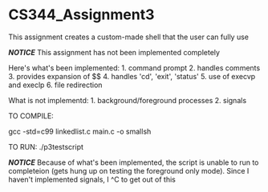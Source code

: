 # CS344_Assignment3
This assignment creates a custom-made shell that the user can fully use

***NOTICE***
This assignment has not been implemented completely

Here's what's been implemented:
	1. command prompt
	2. handles comments
	3. provides expansion of $$
	4. handles 'cd', 'exit', 'status'
	5. use of execvp and execlp
	6. file redirection

What is not implementd:
	1. background/foreground processes
	2. signals

TO COMPILE:

gcc -std=c99 linkedlist.c main.c -o smallsh

TO RUN:
	./p3testscript

	
***NOTICE***
Because of what's been implemented, the script is unable to run to completeion
(gets hung up on testing the foreground only mode). Since I haven't implemented
signals, I ^C to get out of this
